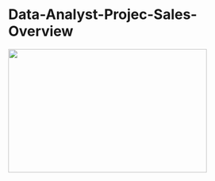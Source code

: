 # Data-Analyst-Projec-Sales-Overview

<img link="https://app.powerbi.com/view?r=eyJrIjoiMzE0YjExODAtNDkxMC00YzNiLWEzYmYtMjRmM2VlNjBiMzdmIiwidCI6ImJhNmVjMGZmLTJmNzMtNDk5NC05YmYxLTU2Y2EwOTJjNzM0NiJ9&pageName=ReportSection" src="https://user-images.githubusercontent.com/53033791/121921193-67f62c00-cd56-11eb-8c82-7baa0a858b89.png" width="400" height="250" />

